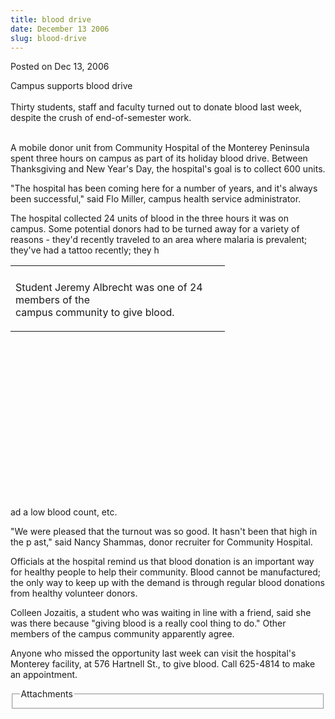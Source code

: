 ```yaml
---
title: blood drive
date: December 13 2006
slug: blood-drive
---
```


  



<span class="date">Posted on Dec 13, 2006    </span>
<p>Campus supports blood drive<br>
<br>
Thirty students, staff and faculty turned out to donate blood last
week, despite the crush of end-of-semester work.</br></br></p>
<p>A mobile donor unit from Community Hospital of the Monterey
Peninsula spent three hours on campus as part of its holiday blood
drive. Between Thanksgiving and New Year&apos;s Day, the hospital&apos;s goal
is to collect 600 units.</p>
<p>&quot;The hospital has been coming here for a number of years, and
it&apos;s always been successful,&quot; said Flo Miller, campus health
service administrator.</p>
<p>The hospital collected 24 units of blood in the three hours it
was on campus. Some potential donors had to be turned away for a
variety of reasons - they&apos;d recently traveled to an area where
malaria is prevalent; they&apos;ve had a tattoo recently; they h</p>
<table style="width:343px; height:370px">
<tr class="odd">
<td/>
</tr>
<tr class="even">
<td>
<p>Student Jeremy Albrecht was one of 24 members of the<br>
campus community to give blood.</br></p>
</td>
</tr>
</table>
<p>ad a low blood count, etc.</p>
<p>&quot;We were pleased that the turnout was so good. It hasn&apos;t been
that high in the p ast,&quot; said Nancy Shammas, donor recruiter for
Community Hospital.</p>
<p>Officials at the hospital remind us that blood donation is an
important way for healthy people to help their community. Blood
cannot be manufactured; the only way to keep up with the demand is
through regular blood donations from healthy volunteer donors.</p>
<p>Colleen Jozaitis, a student who was waiting in line with a
friend, said she was there because &quot;giving blood is a really cool
thing to do.&quot; Other members of the campus community apparently
agree.</p>
<p>Anyone who missed the opportunity last week can visit the
hospital&apos;s Monterey facility, at 576 Hartnell St., to give blood.
Call 625-4814 to make an appointment.</p>
<fieldset class="fieldgroup group-attachments">
<legend>Attachments</legend>
<div class="field field-type-emvideo field-field-attach-video">
<div class="field-items">
<div class="field-item odd">
<div class="emvideo emvideo-video emvideo-"/>
</div>
</div>
</div>
</fieldset>





 
